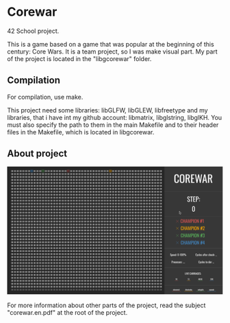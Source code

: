 # Corewar #

42 School project.

This is a game based on a game that was popular at the beginning of this century: Core Wars.
It is a team project, so I was make visual part. My part of the project is located in the "libgcorewar" folder.

## Compilation ##

For compilation, use make.

This project need some libraries: libGLFW, libGLEW, libfreetype and my libraries, that i have int my github account: libmatrix, libglstring, libglKH.
You must also specify the path to them in the main Makefile and to their header files in the Makefile, which is located in libgcorewar.

## About project ##

![visual image](https://raw.githubusercontent.com/vyunak/Corewar/master/Screenshot.png)

For more information about other parts of the project, read the subject "corewar.en.pdf" at the root of the project.
